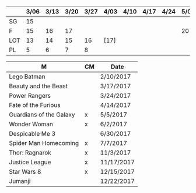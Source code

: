 
|     | 3/06 | 3/13 | 3/20 | 3/27 | 4/03 | 4/10 | 4/17 | 4/24 | 5/01 | 5/08 | 5/15 | 5/22 |
|-----|------|------|------|------|------|------|------|------|------|------|------|------|
| SG  |  15  |      |      |      |      |      |      |      |      |      |      | [22?]|
| F   |  15  |  16  |  17  |      |      |      |      |      |  20  |  21  |  22  | [23] |
| LOT |  13  |  14  |  15  |  16  | [17] |      |      |      |      |      |      |      |
| PL  |   5  |   6  |   7  |   8  |      |      |      |      |      |      |      |      |

| M | CM | Date |
|---|----|------|
| Lego Batman | | 2/10/2017 |
| Beauty and the Beast | | 3/17/2017 |
| Power Rangers | | 3/24/2017 |
| Fate of the Furious | | 4/14/2017 |
| Guardians of the Galaxy | x | 5/5/2017 |
| Wonder Woman | x | 6/2/2017 |
| Despicable Me 3 | | 6/30/2017 |
| Spider Man Homecoming | x | 7/7/2017 |
| Thor: Ragnarok | x | 11/3/2017 |
| Justice League | x | 11/17/2017 |
| Star Wars 8 | x | 12/15/2017 |
| Jumanji | | 12/22/2017 |

